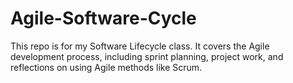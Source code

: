 # Agile-Software-Cycle
This repo is for my Software Lifecycle class. It covers the Agile development process, including sprint planning, project work, and reflections on using Agile methods like Scrum.
